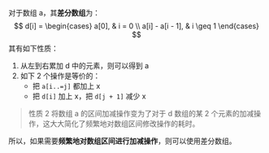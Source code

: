 对于数组 a，其**差分数组**为：
$$
d[i] = 
\begin{cases}
a[0], & i = 0 \\
a[i] - a[i - 1], & i \geq 1
\end{cases}
$$
其有如下性质：

1. 从左到右累加 d 中的元素，则可以得到 a
2. 如下 2 个操作是等价的：
   - 把 `a[i..=j]` 都加上 x
   - 把 `d[i]` 加上 x，把 `d[j + 1]` 减少 x

> 性质 2 将数组 a 的区间加减操作变为了对于 d 数组的某 2 个元素的加减操作，这大大简化了频繁地对数组区间修改操作的耗时。

所以，如果需要**频繁地对数组区间进行加减操作**，则可以使用差分数组。